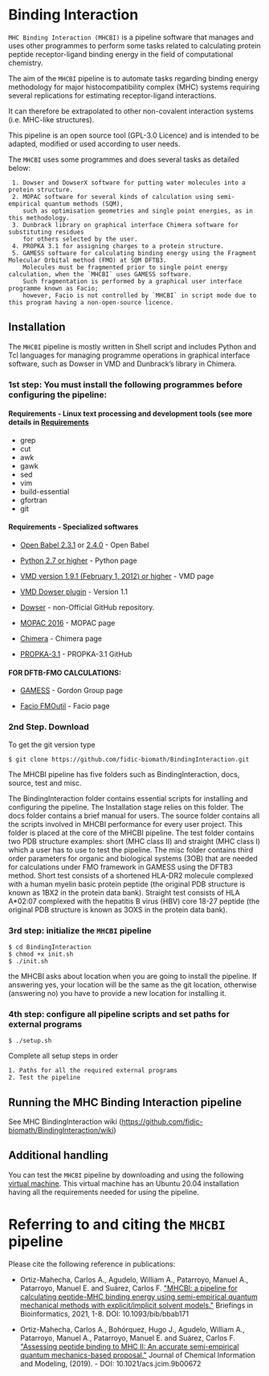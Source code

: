 # Binding Interaction

`MHC Binding Interaction (MHCBI)` is a pipeline software that manages and uses other programmes to perform some tasks related to calculating protein peptide receptor-ligand binding energy in the field of computational chemistry.

The aim of the `MHCBI` pipeline is to automate tasks regarding binding energy methodology for major histocompatibility complex (MHC) systems requiring several replications for estimating receptor-ligand interactions.

It can therefore be extrapolated to other non-covalent interaction systems (i.e. MHC-like structures).

This pipeline is an open source tool (GPL-3.0 Licence) and is intended to be adapted, modified or used according to user needs.

The `MHCBI` uses some programmes and does several tasks as detailed below:

     1. Dowser and DowserX software for putting water molecules into a protein structure.
     2. MOPAC software for several kinds of calculation using semi-empirical quantum methods (SQM), 
        such as optimisation geometries and single point energies, as in this methodology.
     3. Dunbrack library on graphical interface Chimera software for substituting residues 
        for others selected by the user.
     4. PROPKA 3.1 for assigning charges to a protein structure.
     5. GAMESS software for calculating binding energy using the Fragment Molecular Orbital method (FMO) at SQM DFTB3. 
        Molecules must be fragmented prior to single point energy calculation, when the `MHCBI` uses GAMESS software. 
        Such fragmentation is performed by a graphical user interface programme known as Facio; 
        however, Facio is not controlled by `MHCBI` in script mode due to this program having a non-open-source licence.

## Installation

The `MHCBI` pipeline is mostly written in Shell script and includes Python and Tcl languages for managing programme operations in graphical interface software, such as Dowser in VMD and Dunbrack’s library in Chimera.

### 1st step: You must install the following programmes before configuring the pipeline:

#### Requirements - Linux text processing and development tools (see more details in [Requirements](https://github.com/fidic-biomath/BindingInteraction/wiki/MHCBI:-Requirements)

* grep
* cut
* awk
* gawk
* sed
* vim
* build-essential
* gfortran
* git

#### Requirements - Specialized softwares

* [Open Babel 2.3.1](https://openbabel.org/docs/dev/Installation/install.html) or [2.4.0](https://sourceforge.net/projects/openbabel/files/openbabel/2.4.0/) - Open Babel

* [Python 2.7 or higher](https://www.python.org/downloads/) - Python page

* [VMD version 1.9.1 (February 1, 2012) or higher](https://www.ks.uiuc.edu/Research/vmd/) - VMD page

* [VMD Dowser plugin](http://www.ks.uiuc.edu/Research/vmd/plugins/dowser/) - Version 1.1

* [Dowser](https://github.com/fidic-biomath/dowser) - non-Official GitHub repository.

* [MOPAC 2016](http://openmopac.net/Download_MOPAC_Executable_Step2.html) - MOPAC page

* [Chimera](https://www.cgl.ucsf.edu/chimera/download.html) - Chimera page

* [PROPKA-3.1](https://github.com/jensengroup/propka-3.1.git) - PROPKA-3.1 GitHub

#### FOR DFTB-FMO CALCULATIONS:

* [GAMESS](https://www.msg.chem.iastate.edu/GAMESS/download/register/) - Gordon Group page

* [Facio FMOutil](http://zzzfelis.sakura.ne.jp/) - Facio page


### 2nd Step. Download

To get the git version type 

    $ git clone https://github.com/fidic-biomath/BindingInteraction.git
    
The MHCBI pipeline has five folders such as BindingInteraction, docs, source, test and misc. 

The BindingInteraction folder contains essential scripts for installing and configuring the pipeline. The Installation stage relies on this folder.
The docs folder contains a brief manual for users.
The source folder contains all the scripts involved in MHCBI performance for every user project. This folder is placed at the core of the MHCBI pipeline.
The test folder contains two PDB structure examples: short (MHC class II) and straight (MHC class I) which a user has to use to test the pipeline.
The misc folder contains third order parameters for organic and biological systems (3OB) that are needed for calculations under FMO framework in GAMESS using the DFTB3 method.
Short test consists of a shortened HLA-DR2 molecule complexed with a human myelin basic protein peptide (the original PDB structure is known as 1BX2 in the protein data bank). Straight test consists of HLA A*02:07 complexed with the hepatitis B virus (HBV) core 18-27 peptide (the original PDB structure is known as 3OXS in the protein data bank).    
    

### 3rd step: initialize the `MHCBI` pipeline

    $ cd BindingInteraction
    $ chmod +x init.sh
    $ ./init.sh
    
the MHCBI asks about location when you are going to install the pipeline. If answering yes, your location will be the same as the git location, otherwise (answering no) you have to provide a new location for installing it.

### 4th step: configure all pipeline scripts and set paths for external programs

    $ ./setup.sh

  Complete all setup steps in order

    1. Paths for all the required external programs
    2. Test the pipeline


## Running the MHC Binding Interaction pipeline
See MHC BindingInteraction wiki (https://github.com/fidic-biomath/BindingInteraction/wiki)

## Additional handling

You can test the `MHCBI` pipeline by downloading and using the following [virtual machine](http://www.fidic.org.co/pagina/MHCBI.zip). 
This virtual machine has an Ubuntu 20.04 installation having all the requirements needed for using the pipeline.
 

# Referring to and citing the `MHCBI` pipeline

Please cite the following reference in publications:

*   Ortiz-Mahecha, Carlos A., Agudelo, William A., Patarroyo, Manuel A., Patarroyo, Manuel E. and Suárez, Carlos F. ["MHCBI: a pipeline for calculating peptide-MHC binding energy using semi-empirical quantum mechanical methods with explicit/implicit solvent models."](https://doi.org/10.1093/bib/bbab171) Briefings in Bioinformatics, 2021, 1-8. DOI: 10.1093/bib/bbab171

*   Ortiz-Mahecha, Carlos A., Bohórquez, Hugo J., Agudelo, William A., Patarroyo, Manuel A., Patarroyo, Manuel E. and Suárez, Carlos F. ["Assessing peptide binding to MHC II: An accurate semi-empirical quantum mechanics-based proposal."](https://doi.org/10.1021/acs.jcim.9b00672) Journal of Chemical Information and Modeling, (2019). - DOI: 10.1021/acs.jcim.9b00672

